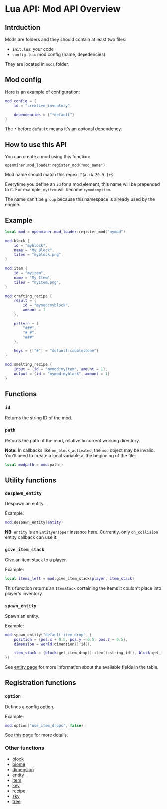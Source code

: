 # Lua API: Mod API Overview

## Intrduction

Mods are folders and they should contain at least two files:

- `init.lua`: your code
- `config.lua`: mod config (name, depedencies)

They are located in `mods` folder.

## Mod config

Here is an example of configuration:
```lua
mod_config = {
	id = "creative_inventory",

	dependencies = {"*default"}
}
```

The `*` before `default` means it's an optional dependency.

## How to use this API

You can create a mod using this function:
```
openminer.mod_loader:register_mod("mod_name")
```

Mod name should match this regex: `^[a-zA-Z0-9_]+$`

Everytime you define an `id` for a mod element, this name will be prepended to it.
For example, `myitem` will become `mymod:myitem`.

The name can't be `group` because this namespace is already used by the engine.

## Example

```lua
local mod = openminer.mod_loader:register_mod("mymod")

mod:block {
	id = "myblock",
	name = "My Block",
	tiles = "myblock.png",
}

mod:item {
	id = "myitem",
	name = "My Item",
	tiles = "myitem.png",
}

mod:crafting_recipe {
	result = {
		id = "mymod:myblock",
		amount = 1
	},

	pattern = {
		"###",
		"# #",
		"###"
	},

	keys = {["#"] = "default:cobblestone"}
}

mod:smelting_recipe {
	input = {id = "mymod:myitem", amount = 1},
	output = {id = "mymod:myblock", amount = 1}
}
```

## Functions

### `id`

Returns the string ID of the mod.

### `path`

Returns the path of the mod, relative to current working directory.

**Note:** In callbacks like `on_block_activated`, the `mod` object may be invalid.
You'll need to create a local variable at the beginning of the file:
```lua
local modpath = mod:path()
```

## Utility functions

### `despawn_entity`

Despawn an entity.

Example:
```lua
mod:despawn_entity(entity)
```

**NB:** `entity` is an `EntityWrapper` instance here. Currently, only `on_collision` entity callback can use it.

### `give_item_stack`

Give an item stack to a player.

Example:
```lua
local items_left = mod:give_item_stack(player, item_stack)
```

This function returns an `ItemStack` containing the items it couldn't place into player's inventory.

### `spawn_entity`

Spawn an entity.

Example:
```lua
mod:spawn_entity("default:item_drop", {
	position = {pos.x + 0.5, pos.y + 0.5, pos.z + 0.5},
	dimension = world:dimension():id(),

	item_stack = {block:get_item_drop():item():string_id(), block:get_item_drop():amount()}
})
```

See [entity page](lua-api-entity.md#entity-spawn-parameters) for more information about the available fields in the table.

## Registration functions

### `option`

Defines a config option.

Example:
```lua
mod:option("use_item_drops", false);
```

See [this page](lua-api-core.md#openminerget_configname) for more details.

### Other functions

- [block](lua-api-block.md)
- [biome](lua-api-biome.md)
- [dimension](lua-api-dimension.md)
- [entity](lua-api-entity.md)
- [item](lua-api-item.md)
- [key](lua-api-key.md)
- [recipe](lua-api-recipe.md)
- [sky](lua-api-sky.md)
- [tree](lua-api-tree.md)

